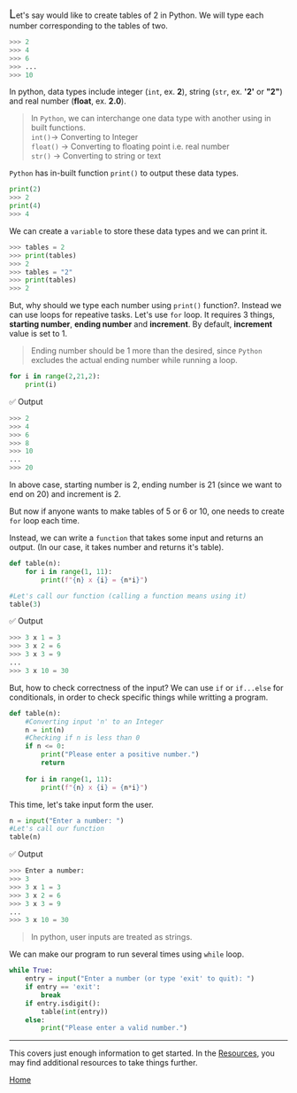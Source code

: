 <font><span style="font-size:150%;">L</span></font>et's
 say would like to create tables of 2 in Python. We will type each number corresponding to the tables of two.

```python
>>> 2
>>> 4
>>> 6
>>> ...
>>> 10
```
In python, data types include integer (`int`, ex. **2**), string (`str`, ex. **'2'** or **"2"**) and real number (**float**, ex. **2.0**).

>In `Python`, we can interchange one data type with another using in built functions. <br>
>`int()`→ Converting to Integer <br>
>`float()` → Converting to floating point i.e. real number <br>
>`str()` → Converting to string or text


`Python` has in-built function `print()` to output these data types.

```python
print(2)
>>> 2
print(4)
>>> 4
```
We can create a `variable` to store these data types and we can print it.

```python
>>> tables = 2
>>> print(tables)
>>> 2
>>> tables = "2"
>>> print(tables)
>>> 2
```

But, why should we type each number using `print()` function?. Instead we can use loops for repeative tasks.
Let's use `for` loop. It requires 3 things, **starting number**, **ending number** and **increment**. By default, **increment** value is set to 1.
>Ending number should be 1 more than the desired, since `Python` excludes the actual ending number while running a loop.

```python
for i in range(2,21,2):
    print(i)
```
✅ Output
```python
>>> 2
>>> 4
>>> 6
>>> 8
>>> 10
...
>>> 20
```
In above case, starting number is 2, ending number is 21 (since we want to end on 20) and increment is 2.

But now if anyone wants to make tables of 5 or 6 or 10, one needs to create `for` loop each time.

Instead, we can write a `function` that takes some input and returns an output.
(In our case, it takes number and returns it's table).

```python
def table(n):
    for i in range(1, 11):
        print(f"{n} x {i} = {n*i}")

#Let's call our function (calling a function means using it)
table(3)
```
✅ Output
```python
>>> 3 x 1 = 3
>>> 3 x 2 = 6
>>> 3 x 3 = 9
...
>>> 3 x 10 = 30
```
But, how to check correctness of the input? We can use `if` or `if...else` for conditionals, in order to check specific things while writting a program.

```python
def table(n):
    #Converting input 'n' to an Integer
    n = int(n)
    #Checking if n is less than 0
    if n <= 0:
        print("Please enter a positive number.")
        return
    
    for i in range(1, 11):
        print(f"{n} x {i} = {n*i}")
```

This time, let's take input form the user.

```python
n = input("Enter a number: ")
#Let's call our function
table(n)
```
✅ Output
```python
>>> Enter a number: 
>>> 3
>>> 3 x 1 = 3
>>> 3 x 2 = 6
>>> 3 x 3 = 9
...
>>> 3 x 10 = 30
```
>In python, user inputs are treated as strings.

We can make our program to run several times using `while` loop.

```python
while True:
    entry = input("Enter a number (or type 'exit' to quit): ")
    if entry == 'exit':
        break
    if entry.isdigit():
        table(int(entry))
    else:
        print("Please enter a valid number.")
```
---

This covers just enough information to get started. In the [Resources](resources.md), you may find additional resources to take things further.


[Home](../README.md)